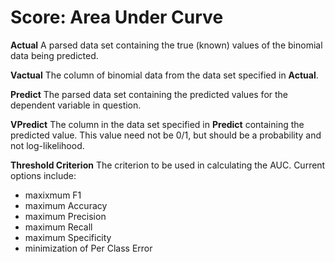 # Score: Area Under Curve

**Actual**
A parsed data set containing the true (known) values of the binomial
data being predicted.

**Vactual**
The column of binomial data from the data set specified in **Actual**.

**Predict**
The parsed data set containing the predicted values for the
dependent variable in question.

**VPredict**
The column in the data set specified in **Predict** containing the
predicted value. This value need not be 0/1, but should be a
probability and not log-likelihood.

**Threshold Criterion**
The criterion to be used in calculating the AUC.
Current options include:

- maxixmum F1
- maximum Accuracy
- maximum Precision
- maximum Recall
- maximum Specificity
- minimization of Per Class Error


